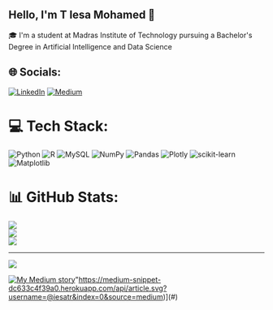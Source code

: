 ## Hello, I'm T Iesa Mohamed 👋
🎓 I'm a student at Madras Institute of Technology pursuing a Bachelor's Degree in Artificial Intelligence and Data Science 


## 🌐 Socials:
[![LinkedIn](https://img.shields.io/badge/LinkedIn-%230077B5.svg?logo=linkedin&logoColor=white)](https://linkedin.com/in/iesa-mohamed-t) [![Medium](https://img.shields.io/badge/Medium-12100E?logo=medium&logoColor=white)](https://medium.com/@iesatr) 

# 💻 Tech Stack:
![Python](https://img.shields.io/badge/python-3670A0?style=for-the-badge&logo=python&logoColor=ffdd54) ![R](https://img.shields.io/badge/r-%23276DC3.svg?style=for-the-badge&logo=r&logoColor=white) ![MySQL](https://img.shields.io/badge/mysql-4479A1.svg?style=for-the-badge&logo=mysql&logoColor=white) ![NumPy](https://img.shields.io/badge/numpy-%23013243.svg?style=for-the-badge&logo=numpy&logoColor=white) ![Pandas](https://img.shields.io/badge/pandas-%23150458.svg?style=for-the-badge&logo=pandas&logoColor=white) ![Plotly](https://img.shields.io/badge/Plotly-%233F4F75.svg?style=for-the-badge&logo=plotly&logoColor=white) ![scikit-learn](https://img.shields.io/badge/scikit--learn-%23F7931E.svg?style=for-the-badge&logo=scikit-learn&logoColor=white) ![Matplotlib](https://img.shields.io/badge/Matplotlib-%23ffffff.svg?style=for-the-badge&logo=Matplotlib&logoColor=black)
# 📊 GitHub Stats:
![](https://github-readme-stats.vercel.app/api?username=iesa04&theme=one_dark_pro&hide_border=true&include_all_commits=false&count_private=false)<br/>
![](https://github-readme-streak-stats.herokuapp.com/?user=iesa04&theme=one_dark_pro&hide_border=true)<br/>
![](https://github-readme-stats.vercel.app/api/top-langs/?username=iesa04&theme=one_dark_pro&hide_border=true&include_all_commits=false&count_private=false&layout=compact)

---
[![](https://visitcount.itsvg.in/api?id=iesa04&icon=5&color=12)](https://visitcount.itsvg.in)

[![My Medium story](@iesatr&index=0)](#)"https://medium-snippet-dc633c4f39a0.herokuapp.com/api/article.svg?username=@iesatr&index=0&source=medium)](#)


<!-- Proudly created with GPRM ( https://gprm.itsvg.in ) -->
